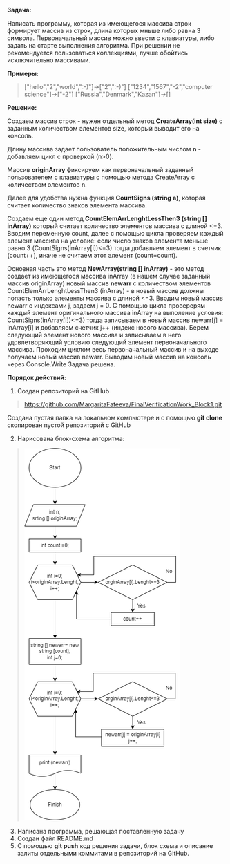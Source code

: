 **Задача:**

Написать программу, которая из имеющегося массива строк формирует массив из строк, длина которых мньше либо равна 3 символа.
Первоначальный массив можно ввести с клавиатуры, либо задать на старте выполнения алгоритма.
При решении не рекомендуется пользоваться коллекциями, лучше обойтись исключительно массивами.

**Примеры:**

>["hello","2","world",":-)"]->["2",":-)"]
>["1234","1567","-2","computer science"]->["-2"]
>["Russia","Denmark","Kazan"]->[]

**Решение:**

Создаем массив строк  - нужен отдельный метод **CreateArray(int size)** с заданным количеством элементов size, который выводит его на консоль.

Длину массива задает пользователь положительным числом **n** - добавляем цикл с проверкой (n>0).

Массив **originArray** фиксируем как первоначальный заданный пользователем с клавиатуры с помощью метода CreateArray с количеством элементов n.

Далее для удобства нужна функция **CountSigns (string a)**, которая считает количество знаков элемента массива.

Создаем еще один метод **CountElemArrLenghtLessThen3 (string [] inArray)** который считает количество элементов массива с длиной <=3. Вводим переменную count, далее с помощью цикла проверяем каждый элемент массива на условие: если число знаков элемента меньше равно 3 (CountSigns(inArray[i])<=3) тогда добавляем элемент в счетчик (count++), иначе не считаем этот элемент (count=count).

Основная часть это метод **NewArray(string [] inArray)** - это метод создает из имеющегося массива inArray (в нашем случае заданный массив originArray) новый массив **newarr** с количеством элементов CountElemArrLenghtLessThen3 (inArray) - в новый массив должны попасть только элементы массива с длиной <=3.
Вводим новый массив newarr с индексами j, задаем j = 0.
С помощью цикла проверерям каждый элемент оригинального массива inArray на выполение условия: CountSigns(inArray[i])<=3) тогда записываем в новый массив newarr[j] = inArray[i] и добавляем счетчик j++ (индекс нового массива). Берем следующий элемент нового массива и записываем в него удовлетворяющий условию следующий элемент первоначального массива. Проходим циклом весь первоначальный массив и на выходе получаем новый массив newarr.
Выводим новый массив на консоль через Console.Write
Задача решена.

**Порядок действий:**

1. Создан репозиторий на GitHub 
> https://github.com/MargaritaFateeva/FinalVerificationWork_Block1.git

Создана пустая папка на локальном компьютере и с помощью **git clone** скопирован пустой репозиторий с GitHub

2. Нарисована блок-схема алгоритма:
>![блок-схема](FinalVerificationWork_Block1.png) 
3. Написана программа, решающая поставленную задачу
4. Создан файл README.md
5. С помощью **git push** код решения задачи, блок схема и описание залиты отдельными коммитами в репозиторий на GitHub.